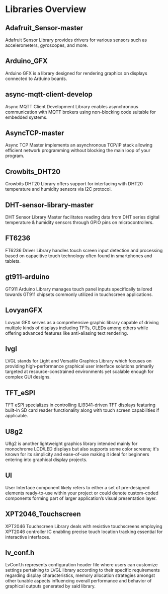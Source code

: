 # Libraries Overview

## **Adafruit_Sensor-master**
Adafruit Sensor Library provides drivers for various sensors such as accelerometers, gyroscopes, and more.

## **Arduino_GFX**
Arduino GFX is a library designed for rendering graphics on displays connected to Arduino boards.

## **async-mqtt-client-develop**
Async MQTT Client Development Library enables asynchronous communication with MQTT brokers using non-blocking code suitable for embedded systems.

## **AsyncTCP-master**
Async TCP Master implements an asynchronous TCP/IP stack allowing efficient network programming without blocking the main loop of your program.

## **Crowbits_DHT20**
Crowbits DHT20 Library offers support for interfacing with DHT20 temperature and humidity sensors via I2C protocol.

## **DHT-sensor-library-master**
DHT Sensor Library Master facilitates reading data from DHT series digital temperature & humidity sensors through GPIO pins on microcontrollers.

## **FT6236**
FT6236 Driver Library handles touch screen input detection and processing based on capacitive touch technology often found in smartphones and tablets.

## **gt911-arduino**
GT911 Arduino Library manages touch panel inputs specifically tailored towards GT911 chipsets commonly utilized in touchscreen applications.

## **LovyanGFX**
Lovyan GFX serves as a comprehensive graphic library capable of driving multiple kinds of displays including TFTs, OLEDs among others while offering advanced features like anti-aliasing text rendering.

## **lvgl**
LVGL stands for Light and Versatile Graphics Library which focuses on providing high-performance graphical user interface solutions primarily targeted at resource-constrained environments yet scalable enough for complex GUI designs.

## **TFT_eSPI**
TFT eSPI specializes in controlling ILI9341-driven TFT displays featuring built-in SD card reader functionality along with touch screen capabilities if applicable.

## **U8g2**
U8g2 is another lightweight graphics library intended mainly for monochrome LCD/LED displays but also supports some color screens; it's known for its simplicity and ease-of-use making it ideal for beginners entering into graphical display projects.

## **UI**
User Interface component likely refers to either a set of pre-designed elements ready-to-use within your project or could denote custom-coded components forming part of larger application’s visual presentation layer.

## **XPT2046_Touchscreen**
XPT2046 Touchscreen Library deals with resistive touchscreens employing XPT2046 controller IC enabling precise touch location tracking essential for interactive interfaces.

## **lv_conf.h**
LvConf.h represents configuration header file where users can customize settings pertaining to LVGL library according to their specific requirements regarding display characteristics, memory allocation strategies amongst other tunable aspects influencing overall performance and behavior of graphical outputs generated by said library.